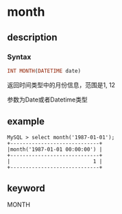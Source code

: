 # month

## description

### Syntax

```Haskell
INT MONTH(DATETIME date)
```

返回时间类型中的月份信息，范围是1, 12

参数为Date或者Datetime类型

## example

```Plain Text
MySQL > select month('1987-01-01');
+-----------------------------+
|month('1987-01-01 00:00:00') |
+-----------------------------+
|                           1 |
+-----------------------------+
```

## keyword

MONTH
